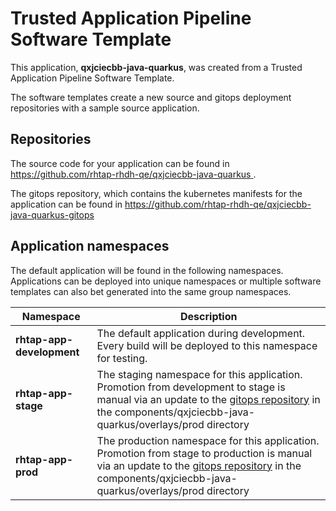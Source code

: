 # Trusted Application Pipeline Software Template

This application, **qxjciecbb-java-quarkus**, was created from a Trusted Application Pipeline Software Template.

The software templates create a new source and gitops deployment repositories with a sample source application. 

## Repositories

The source code for your application can be found in [https://github.com/rhtap-rhdh-qe/qxjciecbb-java-quarkus ](https://github.com/rhtap-rhdh-qe/qxjciecbb-java-quarkus ).
 
The gitops repository, which contains the kubernetes manifests for the application can be found in 
[https://github.com/rhtap-rhdh-qe/qxjciecbb-java-quarkus-gitops ](https://github.com/rhtap-rhdh-qe/qxjciecbb-java-quarkus-gitops ) 

## Application namespaces 

The default application will be found in the following namespaces. Applications can be deployed into unique namespaces or multiple software templates can also bet generated into the same group namespaces.  

|  Namespace   |  Description   |  
| -------- | -------- |   
| **rhtap-app-development** | The default application during development. Every build will be deployed to this namespace for testing. | 
| **rhtap-app-stage** | The staging namespace for this application. Promotion from development to stage is manual via an update to the [gitops repository](https://github.com/rhtap-rhdh-qe/qxjciecbb-java-quarkus-gitops ) in the components/qxjciecbb-java-quarkus/overlays/prod directory |  
| **rhtap-app-prod** | The production namespace for this application. Promotion from stage to production is manual via an update to the [gitops repository](https://github.com/rhtap-rhdh-qe/qxjciecbb-java-quarkus-gitops ) in the components/qxjciecbb-java-quarkus/overlays/prod directory | 